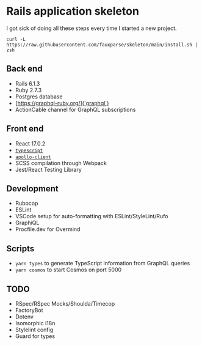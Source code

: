 # Rails application skeleton

I got sick of doing all these steps every time I started a new project.

```
curl -L https://raw.githubusercontent.com/fauxparse/skeleton/main/install.sh | zsh
```

## Back end

* Rails 6.1.3
* Ruby 2.7.3
* Postgres database
* [https://graphql-ruby.org/](`graphql`)
* ActionCable channel for GraphQL subscriptions

## Front end

* React 17.0.2
* [`typescript`](https://github.com/microsoft/typescript)
* [`apollo-client`](https://github.com/apollographql/apollo-client)
* SCSS compilation through Webpack
* Jest/React Testing Library

## Development

* Rubocop
* ESLint
* VSCode setup for auto-formatting with ESLint/StyleLint/Rufo
* GraphiQL
* Procfile.dev for Overmind

## Scripts

* `yarn types` to generate TypeScript information from GraphQL queries
* `yarn cosmos` to start Cosmos on port 5000

## TODO

* RSpec/RSpec Mocks/Shoulda/Timecop
* FactoryBot
* Dotenv
* Isomorphic i18n
* Stylelint config
* Guard for types
